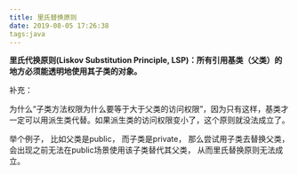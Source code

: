 ```yaml
---
title: 里氏替换原则
date: 2019-08-05 17:26:38
tags:java
---
```






**里氏代换原则(Liskov Substitution Principle, LSP)：所有引用基类（父类）的地方必须能透明地使用其子类的对象。**



补充：

为什么“子类方法权限为什么要等于大于父类的访问权限”，因为只有这样，基类才一定可以用派生类代替。如果派生类的访问权限变小了，这个原则就没法成立了。

举个例子， 比如父类是public， 而子类是private， 那么尝试用子类去替换父类， 会出现之前无法在public场景使用该子类替代其父类， 从而里氏替换原则无法成立。